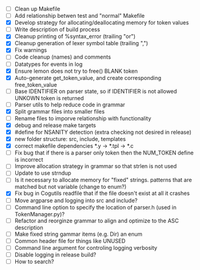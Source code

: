 - [ ] Clean up Makefile
- [ ] Add relationship betwen test and "normal" Makefile
- [x] Develop strategy for allocating/deallocating memory for token values
- [ ] Write description of build process
- [x] Cleanup printing of %syntax_error (trailing "or")
- [x] Cleanup generation of lexer symbol table (trailing ",")
- [x] Fix warnings
- [ ] Code cleanup (names) and comments
- [ ] Datatypes for events in log
- [x] Ensure lemon does not try to free() BLANK token
- [x] Auto-generate get_token_value, and create corresponding free_token_value
- [ ] Base IDENTIFIER on parser state, so if IDENTIFIER is not allowed UNKOWN token is returned
- [ ] Parser utils to help reduce code in grammar
- [x] Split grammar files into smaller files
- [ ] Rename files to imporve relationship with functionality
- [x] debug and release make targets
- [x] #define for NSANITY detection (extra checking not desired in release)
- [x] new folder structure: src, include, templates
- [x] correct makefile dependencies *.y -> *.tpl -> *.c
- [ ] Fix bug that if there is a parser only token then the NUM_TOKEN define is incorrect
- [ ] Improve allocation strategy in grammar so that strlen is not used
- [ ] Update to use strndup
- [ ] Is it necessary to allocate memory for "fixed" strings. patterns that are matched but not variable (change to enum?)
- [x] Fix bug in Cogutils readfile that if the file doesn't exist at all it crashes
- [ ] Move argparse and logging into src and include?
- [ ] Command line option to specify the location of parser.h (used in TokenManager.py)?
- [ ] Refactor and reorginze grammar to align and optimize to the ASC description
- [ ] Make fixed string gammar items (e.g. Dir) an enum
- [ ] Common header file for things like UNUSED
- [ ] Command line argument for controling logging verbosity
- [ ] Disable logging in release build?
- [ ] How to search?